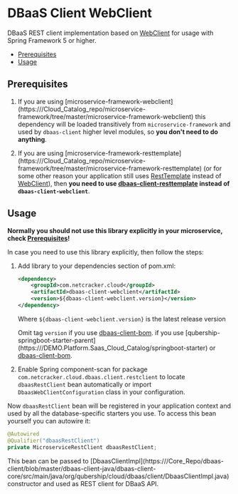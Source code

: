# DBaaS Client WebClient

DBaaS REST client implementation based on [WebClient](https://docs.spring.io/spring/docs/current/javadoc-api/org/springframework/web/reactive/function/client/WebClient.html) 
for usage with Spring Framework 5 or higher. 

- [Prerequisites](#prerequisites)
- [Usage](#usage)

## Prerequisites
1. If you are using [microservice-framework-webclient](https://<github link todo>/Cloud_Catalog_repo/microservice-framework/tree/master/microservice-framework-webclient) 
    this dependency will be loaded transitively from `microservice-framework` and used by `dbaas-client` higher level modules, 
     so **you don't need to do anything**. 

2. If you are using [microservice-framework-resttemplate](https://<github link todo>/Cloud_Catalog_repo/microservice-framework/tree/master/microservice-framework-resttemplate) 
    (or for some other reason your application still uses 
    [RestTemplate](https://docs.spring.io/spring/docs/current/javadoc-api/org/springframework/web/client/RestTemplate.html) 
    instead of [WebClient](https://docs.spring.io/spring/docs/current/javadoc-api/org/springframework/web/reactive/function/client/WebClient.html)), 
    then **you need to use [dbaas-client-resttemplate](../dbaas-client-resttemplate) instead of `dbaas-client-webclient`**. 

## Usage
**Normally you should not use this library explicitly in your microservice, check [Prerequisites](#prerequisites)!**


In case you need to use this library explicitly, then follow the steps: 
1. Add library to your dependencies section of pom.xml: 
    ```xml
    <dependency>
        <groupId>com.netcracker.cloud</groupId>
        <artifactId>dbaas-client-webclient</artifactId>
        <version>${dbaas-client-webclient.version}</version>
    </dependency>
    ```
    Where `${dbaas-client-webclient.version}` is the latest release version
    
    Omit tag `version` if you use [dbaas-client-bom](../../dbaas-client-bom-parent/dbaas-client-bom/README.md). if you use [qubership-springboot-starter-parent](https://<github link todo>/DEMO.Platform.Saas_Cloud_Catalog/springboot-starter) or [dbaas-client-bom](../../dbaas-client-bom-parent/dbaas-client-bom/README.md).
2. Enable Spring component-scan for package `com.netcracker.cloud.dbaas.client.restclient` to locate `dbaasRestClient` bean automatically 
    or import `DbaasWebClientConfiguration` class in your configuration. 

Now `dbaasRestClient` bean will be registered in your application context and used by all the database-specific starters you use. 
To access this bean yourself you can autowire it: 
```java
@Autowired
@Qualifier("dbaasRestClient")
private MicroserviceRestClient dbaasRestClient;
```
This bean can be passed to [DbaasClientImpl](https://<github link todo>/Core_Repo/dbaas-client/blob/master/dbaas-client-java/dbaas-client-core/src/main/java/org/qubership/cloud/dbaas/client/DbaasClientImpl.java) 
constructor and used as REST client for DBaaS API. 
